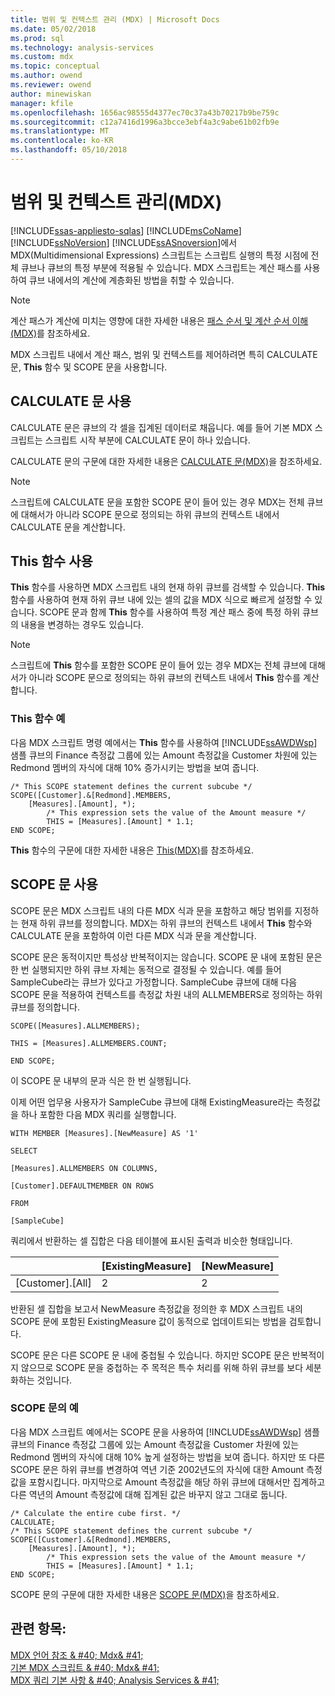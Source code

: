 ```yaml
---
title: 범위 및 컨텍스트 관리 (MDX) | Microsoft Docs
ms.date: 05/02/2018
ms.prod: sql
ms.technology: analysis-services
ms.custom: mdx
ms.topic: conceptual
ms.author: owend
ms.reviewer: owend
author: minewiskan
manager: kfile
ms.openlocfilehash: 1656ac98555d4377ec70c37a43b70217b9be759c
ms.sourcegitcommit: c12a7416d1996a3bcce3ebf4a3c9abe61b02fb9e
ms.translationtype: MT
ms.contentlocale: ko-KR
ms.lasthandoff: 05/10/2018
---
```

# <a name="managing-scope-and-context-mdx"></a>범위 및 컨텍스트 관리(MDX)
[!INCLUDE[ssas-appliesto-sqlas](../../../includes/ssas-appliesto-sqlas.md)]
  [!INCLUDE[msCoName](../../../includes/msconame-md.md)] [!INCLUDE[ssNoVersion](../../../includes/ssnoversion-md.md)] [!INCLUDE[ssASnoversion](../../../includes/ssasnoversion-md.md)]에서 MDX(Multidimensional Expressions) 스크립트는 스크립트 실행의 특정 시점에 전체 큐브나 큐브의 특정 부분에 적용될 수 있습니다. MDX 스크립트는 계산 패스를 사용하여 큐브 내에서의 계산에 계층화된 방법을 취할 수 있습니다.  
  
> [!NOTE]  
>  계산 패스가 계산에 미치는 영향에 대한 자세한 내용은 [패스 순서 및 계산 순서 이해&#40;MDX&#41;](../../../analysis-services/multidimensional-models/mdx/mdx-data-manipulation-understanding-pass-order-and-solve-order.md)를 참조하세요.  
  
 MDX 스크립트 내에서 계산 패스, 범위 및 컨텍스트를 제어하려면 특히 CALCULATE 문, **This** 함수 및 SCOPE 문을 사용합니다.  
  
## <a name="using-the-calculate-statement"></a>CALCULATE 문 사용  
 CALCULATE 문은 큐브의 각 셀을 집계된 데이터로 채웁니다. 예를 들어 기본 MDX 스크립트는 스크립트 시작 부분에 CALCULATE 문이 하나 있습니다.  
  
 CALCULATE 문의 구문에 대한 자세한 내용은 [CALCULATE 문&#40;MDX&#41;](../../../mdx/mdx-scripting-calculate.md)을 참조하세요.  
  
> [!NOTE]  
>  스크립트에 CALCULATE 문을 포함한 SCOPE 문이 들어 있는 경우 MDX는 전체 큐브에 대해서가 아니라 SCOPE 문으로 정의되는 하위 큐브의 컨텍스트 내에서 CALCULATE 문을 계산합니다.  
  
## <a name="using-the-this-function"></a>This 함수 사용  
 **This** 함수를 사용하면 MDX 스크립트 내의 현재 하위 큐브를 검색할 수 있습니다. **This** 함수를 사용하여 현재 하위 큐브 내에 있는 셀의 값을 MDX 식으로 빠르게 설정할 수 있습니다. SCOPE 문과 함께 **This** 함수를 사용하여 특정 계산 패스 중에 특정 하위 큐브의 내용을 변경하는 경우도 있습니다.  
  
> [!NOTE]  
>  스크립트에 **This** 함수를 포함한 SCOPE 문이 들어 있는 경우 MDX는 전체 큐브에 대해서가 아니라 SCOPE 문으로 정의되는 하위 큐브의 컨텍스트 내에서 **This** 함수를 계산합니다.  
  
### <a name="this-function-example"></a>This 함수 예  
 다음 MDX 스크립트 명령 예에서는 **This** 함수를 사용하여 [!INCLUDE[ssAWDWsp](../../../includes/ssawdwsp-md.md)] 샘플 큐브의 Finance 측정값 그룹에 있는 Amount 측정값을 Customer 차원에 있는 Redmond 멤버의 자식에 대해 10% 증가시키는 방법을 보여 줍니다.  
  
```  
/* This SCOPE statement defines the current subcube */  
SCOPE([Customer].&[Redmond].MEMBERS,   
    [Measures].[Amount], *);  
        /* This expression sets the value of the Amount measure */  
        THIS = [Measures].[Amount] * 1.1;  
END SCOPE;  
```  
  
 **This** 함수의 구문에 대한 자세한 내용은 [This&#40;MDX&#41;](../../../mdx/this-mdx.md)를 참조하세요.  
  
## <a name="using-the-scope-statement"></a>SCOPE 문 사용  
 SCOPE 문은 MDX 스크립트 내의 다른 MDX 식과 문을 포함하고 해당 범위를 지정하는 현재 하위 큐브를 정의합니다. MDX는 하위 큐브의 컨텍스트 내에서 **This** 함수와 CALCULATE 문을 포함하여 이런 다른 MDX 식과 문을 계산합니다.  
  
 SCOPE 문은 동적이지만 특성상 반복적이지는 않습니다. SCOPE 문 내에 포함된 문은 한 번 실행되지만 하위 큐브 자체는 동적으로 결정될 수 있습니다. 예를 들어 SampleCube라는 큐브가 있다고 가정합니다. SampleCube 큐브에 대해 다음 SCOPE 문을 적용하여 컨텍스트를 측정값 차원 내의 ALLMEMBERS로 정의하는 하위 큐브를 정의합니다.  
  
 `SCOPE([Measures].ALLMEMBERS);`  
  
 `THIS = [Measures].ALLMEMBERS.COUNT;`  
  
 `END SCOPE;`  
  
 이 SCOPE 문 내부의 문과 식은 한 번 실행됩니다.  
  
 이제 어떤 업무용 사용자가 SampleCube 큐브에 대해 ExistingMeasure라는 측정값을 하나 포함한 다음 MDX 쿼리를 실행합니다.  
  
 `WITH MEMBER [Measures].[NewMeasure] AS '1'`  
  
 `SELECT`  
  
 `[Measures].ALLMEMBERS ON COLUMNS,`  
  
 `[Customer].DEFAULTMEMBER ON ROWS`  
  
 `FROM`  
  
 `[SampleCube]`  
  
 쿼리에서 반환하는 셀 집합은 다음 테이블에 표시된 출력과 비슷한 형태입니다.  
  
||[ExistingMeasure]|[NewMeasure]|  
|-|-------------------------|--------------------|  
|[Customer].[All]|2|2|  
  
 반환된 셀 집합을 보고서 NewMeasure 측정값을 정의한 후 MDX 스크립트 내의 SCOPE 문에 포함된 ExistingMeasure 값이 동적으로 업데이트되는 방법을 검토합니다.  
  
 SCOPE 문은 다른 SCOPE 문 내에 중첩될 수 있습니다. 하지만 SCOPE 문은 반복적이지 않으므로 SCOPE 문을 중첩하는 주 목적은 특수 처리를 위해 하위 큐브를 보다 세분화하는 것입니다.  
  
### <a name="scope-statement-example"></a>SCOPE 문의 예  
 다음 MDX 스크립트 예에서는 SCOPE 문을 사용하여 [!INCLUDE[ssAWDWsp](../../../includes/ssawdwsp-md.md)] 샘플 큐브의 Finance 측정값 그룹에 있는 Amount 측정값을 Customer 차원에 있는 Redmond 멤버의 자식에 대해 10% 높게 설정하는 방법을 보여 줍니다. 하지만 또 다른 SCOPE 문은 하위 큐브를 변경하여 역년 기준 2002년도의 자식에 대한 Amount 측정값을 포함시킵니다. 마지막으로 Amount 측정값을 해당 하위 큐브에 대해서만 집계하고 다른 역년의 Amount 측정값에 대해 집계된 값은 바꾸지 않고 그대로 둡니다.  
  
```  
/* Calculate the entire cube first. */  
CALCULATE;  
/* This SCOPE statement defines the current subcube */  
SCOPE([Customer].&[Redmond].MEMBERS,   
    [Measures].[Amount], *);  
        /* This expression sets the value of the Amount measure */  
        THIS = [Measures].[Amount] * 1.1;  
END SCOPE;  
```  
  
 SCOPE 문의 구문에 대한 자세한 내용은 [SCOPE 문&#40;MDX&#41;](../../../mdx/mdx-scripting-scope.md)을 참조하세요.  
  
## <a name="see-also"></a>관련 항목:  
 [MDX 언어 참조 & #40; Mdx& #41;](../../../mdx/mdx-language-reference-mdx.md)   
 [기본 MDX 스크립트 & #40; Mdx& #41;](../../../analysis-services/multidimensional-models/mdx/the-basic-mdx-script-mdx.md)   
 [MDX 쿼리 기본 사항 & #40; Analysis Services & #41;](../../../analysis-services/multidimensional-models/mdx/mdx-query-fundamentals-analysis-services.md)  
  
  
